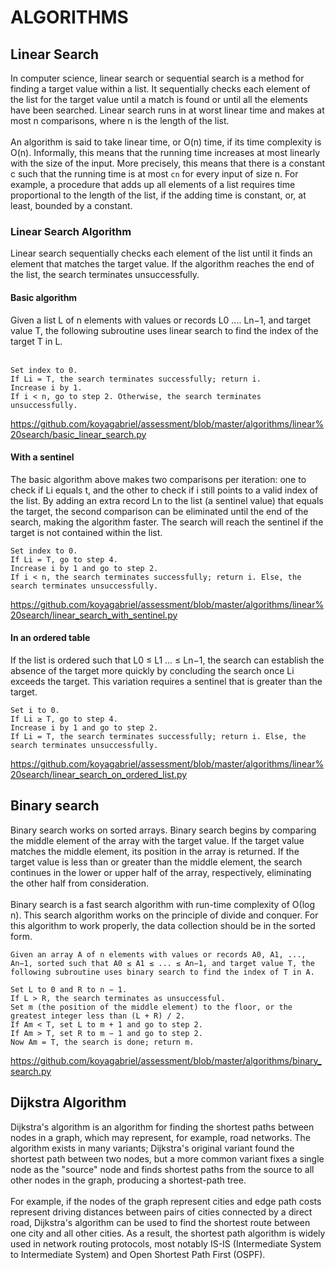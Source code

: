 # ALGORITHMS

## Linear Search
In computer science, linear search or sequential search is a method for finding a target value within a list. It sequentially checks each element of the list for the target value until a match is found or until all the elements have been searched. Linear search runs in at worst linear time and makes at most n comparisons, where n is the length of the list. <br /><br />
An algorithm is said to take linear time, or O(n) time, if its time complexity is O(n). Informally, this means that the running time increases at most linearly with the size of the input. More precisely, this means that there is a constant c such that the running time is at most `cn` for every input of size n. For example, a procedure that adds up all elements of a list requires time proportional to the length of the list, if the adding time is constant, or, at least, bounded by a constant.

### Linear Search Algorithm
Linear search sequentially checks each element of the list until it finds an element that matches the target value. If the algorithm reaches the end of the list, the search terminates unsuccessfully.

#### Basic algorithm
Given a list L of n elements with values or records L0 .... Ln−1, and target value T, the following subroutine uses linear search to find the index of the target T in L. <br /><br />

```
Set index to 0.
If Li = T, the search terminates successfully; return i.
Increase i by 1.
If i < n, go to step 2. Otherwise, the search terminates unsuccessfully.
```
https://github.com/koyagabriel/assessment/blob/master/algorithms/linear%20search/basic_linear_search.py

#### With a sentinel
The basic algorithm above makes two comparisons per iteration: one to check if Li equals t, and the other to check if i still points to a valid index of the list. By adding an extra record Ln to the list (a sentinel value) that equals the target, the second comparison can be eliminated until the end of the search, making the algorithm faster. The search will reach the sentinel if the target is not contained within the list.

```
Set index to 0.
If Li = T, go to step 4.
Increase i by 1 and go to step 2.
If i < n, the search terminates successfully; return i. Else, the search terminates unsuccessfully.
```
https://github.com/koyagabriel/assessment/blob/master/algorithms/linear%20search/linear_search_with_sentinel.py

#### In an ordered table
If the list is ordered such that L0 ≤ L1 ... ≤ Ln−1, the search can establish the absence of the target more quickly by concluding the search once Li exceeds the target. This variation requires a sentinel that is greater than the target.

```
Set i to 0.
If Li ≥ T, go to step 4.
Increase i by 1 and go to step 2.
If Li = T, the search terminates successfully; return i. Else, the search terminates unsuccessfully.
```
https://github.com/koyagabriel/assessment/blob/master/algorithms/linear%20search/linear_search_on_ordered_list.py

## Binary search
Binary search works on sorted arrays. Binary search begins by comparing the middle element of the array with the target value. If the target value matches the middle element, its position in the array is returned. If the target value is less than or greater than the middle element, the search continues in the lower or upper half of the array, respectively, eliminating the other half from consideration. <br /><br />
Binary search is a fast search algorithm with run-time complexity of Ο(log n). This search algorithm works on the principle of divide and conquer. For this algorithm to work properly, the data collection should be in the sorted form.

```
Given an array A of n elements with values or records A0, A1, ..., An−1, sorted such that A0 ≤ A1 ≤ ... ≤ An−1, and target value T, the following subroutine uses binary search to find the index of T in A.

Set L to 0 and R to n − 1.
If L > R, the search terminates as unsuccessful.
Set m (the position of the middle element) to the floor, or the greatest integer less than (L + R) / 2.
If Am < T, set L to m + 1 and go to step 2.
If Am > T, set R to m − 1 and go to step 2.
Now Am = T, the search is done; return m.
```
https://github.com/koyagabriel/assessment/blob/master/algorithms/binary_search.py

## Dijkstra Algorithm
Dijkstra's algorithm is an algorithm for finding the shortest paths between nodes in a graph, which may represent, for example, road networks. The algorithm exists in many variants; Dijkstra's original variant found the shortest path between two nodes, but a more common variant fixes a single node as the "source" node and finds shortest paths from the source to all other nodes in the graph, producing a shortest-path tree.<br /><br />
For example, if the nodes of the graph represent cities and edge path costs represent driving distances between pairs of cities connected by a direct road, Dijkstra's algorithm can be used to find the shortest route between one city and all other cities. As a result, the shortest path algorithm is widely used in network routing protocols, most notably IS-IS (Intermediate System to Intermediate System) and Open Shortest Path First (OSPF).
